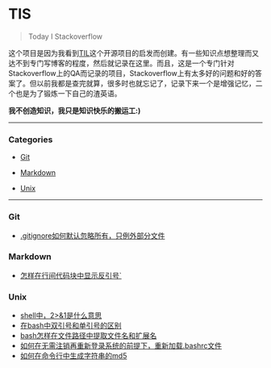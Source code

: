 # TIS

> Today I Stackoverflow

这个项目是因为我看到[TIL](<https://github.com/jbranchaud/til>)这个开源项目的启发而创建。有一些知识点想整理而又达不到专门写博客的程度，然后就记录在这里。而且，这是一个专门针对Stackoverflow上的QA而记录的项目，Stackoverflow上有太多好的问题和好的答案了。但以前我都是查完就算，很多时也就忘记了，记录下来一个是增强记忆，二个也是为了锻炼一下自己的渣英语。  

**我不创造知识，我只是知识快乐的搬运工:)**

---

### Categories

* [Git](#Git)

* [Markdown](#Markdown)

* [Unix](#Unix)

  

---

### Git

- [.gitignore如何默认忽略所有，只例外部分文件](git/make-gitignore-ignore-everything-except-a-few-files.md)

### Markdown

- [怎样在行间代码块中显示反引号`](markdown/how-do-i-escape-a-backticks-within-in-line-code-in-markdown.md)

### Unix

- [shell中，2>&1是什么意思](unix/in-shell-what-does-21-mean.md)
- [在bash中双引号和单引号的区别](unix/difference-between-single-and-double-quotes-in-bash.md)
- [bash怎样在文件路径中提取文件名和扩展名](unix/extract-filename-and-extension-in-bash.md)
- [如何在无需注销再重新登录系统的前提下，重新加载.bashrc文件](unix/how-do-i-reload-bashrc-without-logging-out-and-back-in.md)
- [如何在命令行中生成字符串的md5](unix/bash-generate-md5-hash-of-string-with-special-characters.md)

